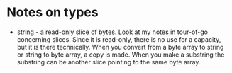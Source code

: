 # Notes on types

* string -  a read-only slice of bytes. Look at my notes in tour-of-go concerning slices. Since
  it is read-only, there is no use for a capacity, but it is there technically. When you convert
  from a byte array to string or string to byte array, a copy is made. When you make a substring
  the substring can be another slice pointing to the same byte array.
